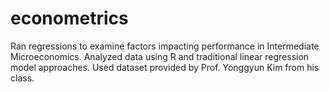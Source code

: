 # econometrics
Ran regressions to examine factors impacting performance in Intermediate Microeconomics. 
Analyzed data using R and traditional linear regression model approaches. 
Used dataset provided by Prof. Yonggyun Kim from his class.
